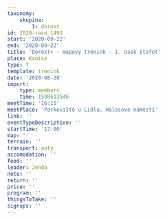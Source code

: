 ```yaml
---
taxonomy:
    skupina:
        1: dorost
id: 2020-race_1493
start: '2020-09-22'
end: '2020-09-22'
title: 'Dorost+ - mapový trénink - I. úsek štafet'
place: Kanice
type: T
template: trenink
date: '2020-08-28'
import:
    type: members
    time: 1598613546
meetTime: '16:15'
meetPlace: 'Parkoviště u Lidlu, Halasovo náměstí'
link: ''
eventTypeDescription: ''
startTime: '17:00'
map: ''
terrain: ''
transport: auty
accomodation: ''
food: ''
leader: Jenda
note: ''
return: ''
price: ''
program: ''
thingsToTake: ''
signups: ''
---
```


